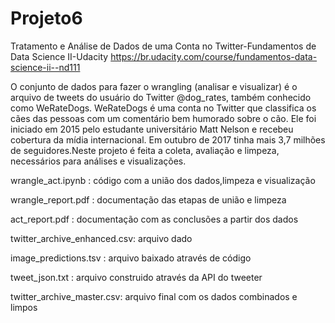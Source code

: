 # Projeto6
Tratamento e Análise de Dados de uma Conta no Twitter-Fundamentos de Data Science II-Udacity
https://br.udacity.com/course/fundamentos-data-science-ii--nd111

O conjunto de dados para fazer o wrangling (analisar e visualizar) é o arquivo de tweets do usuário do Twitter @dog_rates, também conhecido como WeRateDogs. WeRateDogs é uma conta no Twitter que classifica os cães das pessoas com um comentário bem humorado sobre o cão. Ele foi iniciado em 2015 pelo estudante universitário Matt Nelson e recebeu cobertura da mídia internacional. Em outubro de 2017 tinha mais 3,7 milhões de seguidores.Neste projeto é feita a coleta, avaliação e limpeza, necessários para análises e visualizações.

wrangle_act.ipynb           : código com a união dos dados,limpeza e visualização

wrangle_report.pdf          : documentação das etapas de união e limpeza

act_report.pdf              : documentação com as conclusões a partir dos dados

twitter_archive_enhanced.csv: arquivo dado

image_predictions.tsv     : arquivo baixado através de código

tweet_json.txt            : arquivo construido através da API do tweeter

twitter_archive_master.csv: arquivo final com os dados combinados e limpos
